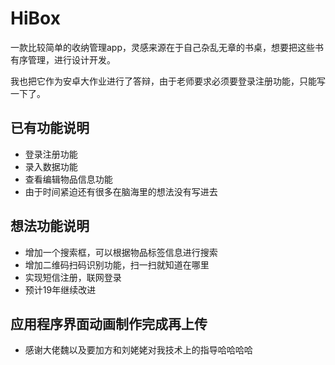 # HiBox
一款比较简单的收纳管理app，灵感来源在于自己杂乱无章的书桌，想要把这些书有序管理，进行设计开发。

我也把它作为安卓大作业进行了答辩，由于老师要求必须要登录注册功能，只能写一下了。

## 已有功能说明
* 登录注册功能
* 录入数据功能
* 查看编辑物品信息功能
* 由于时间紧迫还有很多在脑海里的想法没有写进去

## 想法功能说明
* 增加一个搜索框，可以根据物品标签信息进行搜索
* 增加二维码扫码识别功能，扫一扫就知道在哪里
* 实现短信注册，联网登录
* 预计19年继续改进

## 应用程序界面动画制作完成再上传
* 感谢大佬魏以及要加方和刘姥姥对我技术上的指导哈哈哈哈
